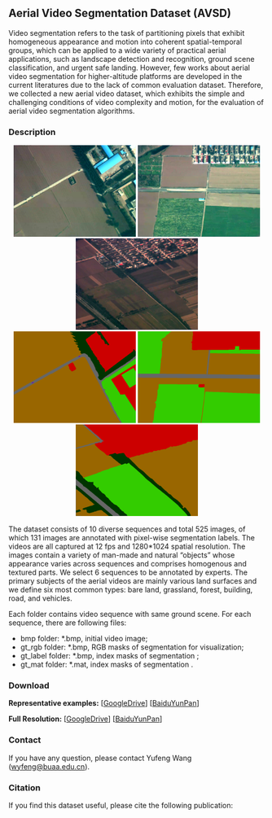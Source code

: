 ## Aerial Video Segmentation Dataset (AVSD)

  Video segmentation refers to the task of partitioning pixels that exhibit homogeneous appearance and motion into coherent spatial-temporal groups, which can be applied to a wide variety of practical aerial applications, such as landscape detection and recognition, ground scene classification, and urgent safe landing. However, few works about aerial video segmentation for higher-altitude platforms are developed in the current literatures due to the lack of common evaluation dataset. Therefore, we collected a new aerial video dataset, which exhibits the simple and challenging conditions of video complexity and motion, for the evaluation of aerial video segmentation algorithms.

### Description
<div align=center>
<img src="https://raw.githubusercontent.com/wyfeng1020/AVSD/master/examples/ImgData_0351.bmp" width = "240" height = "180" alt="ImgData_0351">
<img src="https://raw.githubusercontent.com/wyfeng1020/AVSD/master/examples/ImgData_1702.bmp" width = "240" height = "180" alt="ImgData_1702">
<img src="https://raw.githubusercontent.com/wyfeng1020/AVSD/master/examples/ImgData_4006.bmp" width = "240" height = "180" alt="ImgData_4006">  
</div>
<div align=center>
<img src="https://raw.githubusercontent.com/wyfeng1020/AVSD/master/examples/ImgData_0351_gt.bmp" width = "240" height = "180" alt="ImgData_0351_gt">
<img src="https://raw.githubusercontent.com/wyfeng1020/AVSD/master/examples/ImgData_1702_gt.bmp" width = "240" height = "180" alt="ImgData_1702_gt">
<img src="https://raw.githubusercontent.com/wyfeng1020/AVSD/master/examples/ImgData_4006_gt.bmp" width = "240" height = "180" alt="ImgData_4006_gt">
</div>

  The dataset consists of 10 diverse sequences and total 525 images, of which 131 images are annotated with pixel-wise segmentation labels. The videos are all captured at 12 fps and 1280*1024 spatial resolution. The images contain a variety of man-made and natural “objects” whose appearance varies across sequences and comprises homogenous and textured parts. We select 6 sequences to be annotated by experts. The primary subjects of the aerial videos are mainly various land surfaces and we define six most common types: bare land, grassland, forest, building, road, and vehicles.

  Each folder contains video sequence with same ground scene. For each sequence, there are following files:
  - bmp folder: *.bmp, initial video image;
  - gt_rgb folder: *.bmp, RGB masks of segmentation for visualization;
  - gt_label folder: *.bmp, index masks of segmentation ;
  - gt_mat folder: *.mat, index masks of segmentation .

### Download
**Representative examples:** [[GoogleDrive](https://drive.google.com/open?id=1GnCoeg-qwfJgLCXCFCAXhjfx7cY2RGvb)]       [[BaiduYunPan](https://pan.baidu.com/s/1yC1ggKRJD0WjmlzY1OcQVw)]

**Full Resolution:** [[GoogleDrive](https://drive.google.com/open?id=1SqkaDPmGxs5YzKSZBHlDszaFMQZkVaJd)]       [[BaiduYunPan](https://pan.baidu.com/s/1gx6BGTEpPFgb4M8Hck8L8A)]

### Contact
  If you have any question, please contact Yufeng Wang (wyfeng@buaa.edu.cn).

### Citation
  If you find this dataset useful, please cite the following publication:
